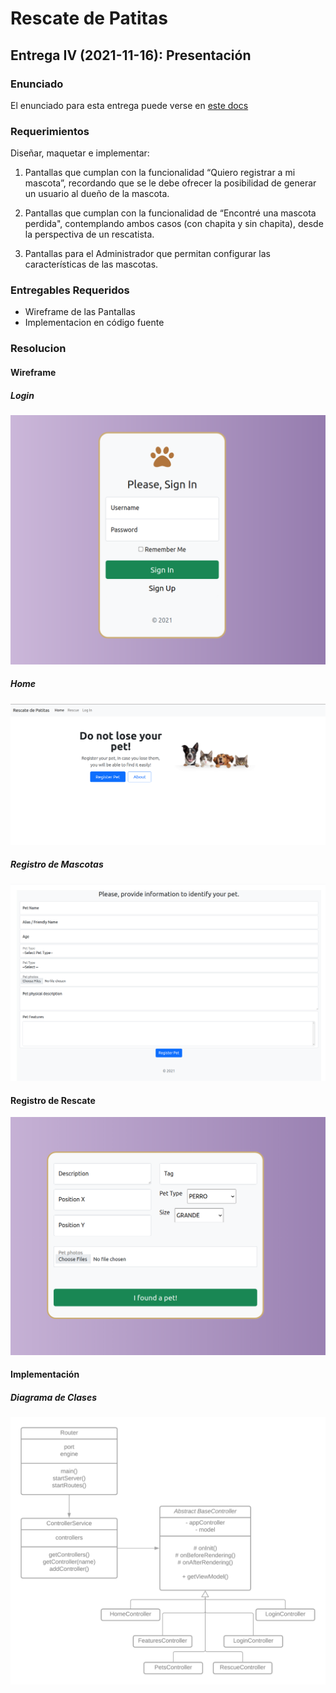 # Rescate de Patitas

## Entrega IV (2021-11-16): Presentación

### Enunciado

El enunciado para esta entrega puede verse en [este docs](https://docs.google.com/document/d/1GLkOBQtSAX2lZmNBML8tmm0xFpEg9uBXp9kQmTzfS9Y/edit)

### Requerimientos

Diseñar, maquetar e implementar:

1. Pantallas que cumplan con la funcionalidad “Quiero registrar a mi mascota”, recordando que se le debe ofrecer la posibilidad de generar un usuario al dueño de la mascota.

2. Pantallas que cumplan con la funcionalidad de “Encontré una mascota perdida", contemplando ambos casos (con chapita y sin chapita), desde la perspectiva de un rescatista.

3. Pantallas para el Administrador que permitan configurar las características de las mascotas.

### Entregables Requeridos

- Wireframe de las Pantallas
- Implementacion en código fuente


### Resolucion

#### Wireframe

##### Login

![Login](images/05-entrega/sign-in.png)

##### Home

![Home](images/05-entrega/home-page.png)

##### Registro de Mascotas

![Pet Register](images/05-entrega/pet-register.png)

#### Registro de Rescate

![Rescue Register](images/05-entrega/rescue-register.png)

#### Implementación

##### Diagrama de Clases

![Class Diagram](images/05-entrega/cd.png)
